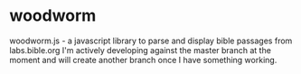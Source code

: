 woodworm
========

woodworm.js - a javascript library to parse and display bible passages from labs.bible.org
I'm actively developing against the master branch at the moment and will create another branch once I have something working.